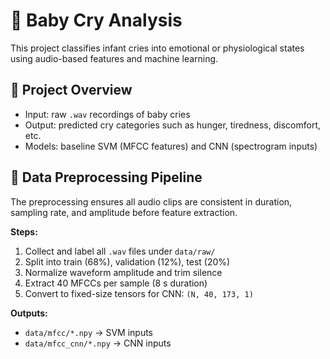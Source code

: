# 👶 Baby Cry Analysis

This project classifies infant cries into emotional or physiological states using audio-based features and machine learning.

## 📘 Project Overview
- Input: raw `.wav` recordings of baby cries  
- Output: predicted cry categories such as hunger, tiredness, discomfort, etc.  
- Models: baseline SVM (MFCC features) and CNN (spectrogram inputs)

## 🧩 Data Preprocessing Pipeline
The preprocessing ensures all audio clips are consistent in duration, sampling rate, and amplitude before feature extraction.

**Steps:**
1. Collect and label all `.wav` files under `data/raw/`
2. Split into train (68%), validation (12%), test (20%)
3. Normalize waveform amplitude and trim silence
4. Extract 40 MFCCs per sample (8 s duration)
5. Convert to fixed-size tensors for CNN: `(N, 40, 173, 1)`

**Outputs:**
- `data/mfcc/*.npy` → SVM inputs  
- `data/mfcc_cnn/*.npy` → CNN inputs